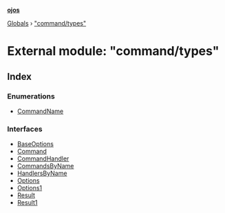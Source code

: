**[ojos](../README.md)**

[Globals](../README.md) › ["command/types"](_command_types_.md)

# External module: "command/types"

## Index

### Enumerations

* [CommandName](../enums/_command_types_.commandname.md)

### Interfaces

* [BaseOptions](../interfaces/_command_types_.baseoptions.md)
* [Command](../interfaces/_command_types_.command.md)
* [CommandHandler](../interfaces/_command_types_.commandhandler.md)
* [CommandsByName](../interfaces/_command_types_.commandsbyname.md)
* [HandlersByName](../interfaces/_command_types_.handlersbyname.md)
* [Options](../interfaces/_command_types_.options.md)
* [Options1](../interfaces/_command_types_.options1.md)
* [Result](../interfaces/_command_types_.result.md)
* [Result1](../interfaces/_command_types_.result1.md)